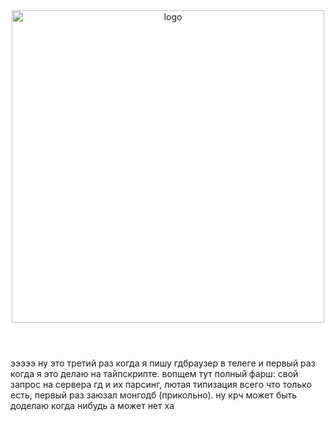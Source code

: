 <header>

  <div align="center">
    <img src="https://i.imgur.com/jAdJ5bg.png" alt="logo" height="500">
  </div>
  
</header>

эээээ ну это третий раз когда я пишу гдбраузер в телеге и первый раз когда я это делаю на тайпскрипте. вопщем тут полный фарш: свой запрос на сервера гд и их парсинг, лютая типизация всего что только есть, первый раз заюзал монгодб (прикольно). ну крч может быть доделаю когда нибудь а может нет ха
